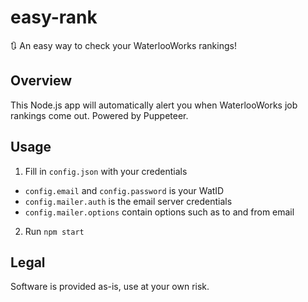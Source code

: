 # easy-rank
🔃 An easy way to check your WaterlooWorks rankings!

## Overview
This Node.js app will automatically alert you when WaterlooWorks job rankings come out. Powered by Puppeteer. 

## Usage  
1. Fill in `config.json` with your credentials
  + `config.email` and `config.password` is your WatID
  + `config.mailer.auth` is the email server credentials
  + `config.mailer.options` contain options such as to and from email
2. Run `npm start` 

## Legal
Software is provided as-is, use at your own risk. 
